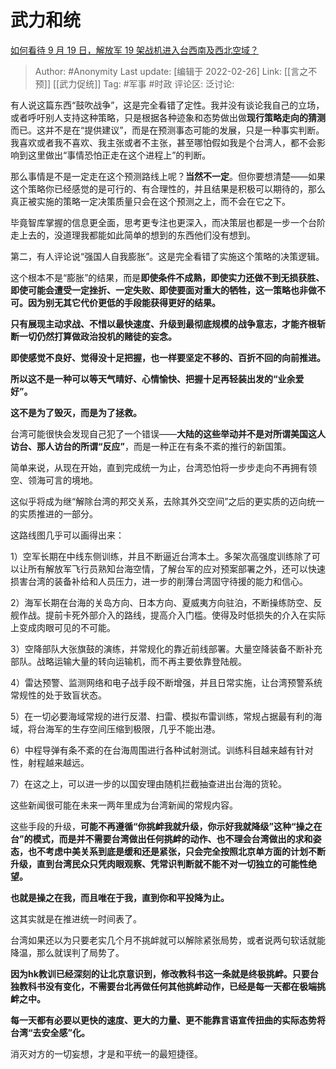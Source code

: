 # 武力和统
[如何看待 9 月 19 日，解放军 19 架战机进入台西南及西北空域？](https://www.zhihu.com/question/421919244/answer/1482782469)

> Author: #Anonymity
> Last update: [编辑于 2022-02-26]
> Link: [[言之不预]] [[武力促统]]
> Tag: #军事 #时政
> 评论区:
> 泛讨论:

有人说这篇东西“鼓吹战争”，这是完全看错了定性。我并没有谈论我自己的立场，或者呼吁别人支持这种策略，只是根据各种迹象和态势做出做**现行策略走向的猜测**而已。这并不是在“提供建议”，而是在预测事态可能的发展，只是一种事实判断。我喜欢或者我不喜欢、我主张或者不主张，甚至哪怕假如我是个台湾人，都不会影响到这里做出“事情恐怕正走在这个进程上”的判断。

那么事情是不是一定走在这个预测路线上呢？**当然不一定**。但你要想清楚——如果这个策略你已经感觉的是可行的、有合理性的，并且结果是积极可以期待的，那么真正被实施的策略一定决策质量只会在这个预测之上，而不会在它之下。

毕竟智库掌握的信息更全面，思考更专注也更深入，而决策层也都是一步一个台阶走上去的，没道理我都能如此简单的想到的东西他们没有想到。

第二，有人评论说“强国人自我膨胀”。这是完全看错了实施这个策略的决策逻辑。

这个根本不是“膨胀”的结果，而是**即使条件不成熟，即使实力还做不到无损获胜、即使可能会遭受一定挫折、一定失败、即使要面对重大的牺牲，这一策略也非做不可。因为别无其它代价更低的手段能获得更好的结果。**

**只有展现主动求战、不惜以最快速度、升级到最彻底规模的战争意志，才能齐根斩断一切仍然打算做政治投机的赌徒的妄念。**

**即使感觉不良好、觉得没十足把握，也一样要坚定不移的、百折不回的向前推进。**

**所以这不是一种可以等天气晴好、心情愉快、把握十足再轻装出发的“业余爱好”。**

**这不是为了毁灭，而是为了拯救。**

台湾可能很快会发现自己犯了一个错误——**大陆的这些举动并不是对所谓美国这人访台、那人访台的所谓“反应”**，而是一种正在有条不紊的推行的新国策。

简单来说，从现在开始，直到完成统一为止，台湾恐怕将一步步走向不再拥有领空、领海可言的境地。

这似乎将成为继“解除台湾的邦交关系，去除其外交空间”之后的更实质的迈向统一的实质推进的一部分。

这路线图几乎可以画得出来：

1）空军长期在中线东侧训练，并且不断逼近台湾本土。多架次高强度训练除了可以让所有解放军飞行员熟知台海空情，了解台军的应对预案部署之外，还可以快速损害台湾的装备补给和人员压力，进一步的削薄台湾固守待援的能力和信心。

2）海军长期在台海的关岛方向、日本方向、夏威夷方向驻泊，不断操练防空、反舰作战。提前卡死外部介入的路线，提高介入门槛。使得及时低损失的介入在实际上变成肉眼可见的不可能。

3）空降部队大张旗鼓的演练，并常规化的靠近前线部署。大量空降装备不断补充部队。战略运输大量的转向运输机，而不再主要依靠登陆舰。

4）雷达预警、监测网络和电子战手段不断增强，并且日常实施，让台湾预警系统常规性的处于致盲状态。

5）在一切必要海域常规的进行反潜、扫雷、模拟布雷训练，常规占据最有利的海域，将台海军的生存空间压缩到极限，几乎不能出港。

6）中程导弹有条不紊的在台海周围进行各种试射测试。训练科目越来越有针对性，射程越来越远。

7）在这之上，可以进一步的以国安理由随机拦截抽查进出台海的货轮。

这些新闻很可能在未来一两年里成为台湾新闻的常规内容。

这些手段的升级，**可能不再遵循“你挑衅我就升级，你示好我就降级”这种“操之在台”的模式，**而是**并不需要台湾做出任何挑衅的动作、也不理会台湾做出的求和姿态，也不考虑中美关系到底是缓和还是紧张，只会完全按照北京单方面的计划不断升级，直到台湾民众只凭肉眼观察、凭常识判断就不能不对一切独立的可能性绝望。**

**也就是操之在我，而且唯在于我，直到你和平投降为止。**

这其实就是在推进统一时间表了。

台湾如果还以为只要老实几个月不挑衅就可以解除紧张局势，或者说两句软话就能降温，那么就误判了局势了。

**因为hk教训已经深刻的让北京意识到，修改教科书这一条就是终极挑衅。只要台独教科书没有变化，不需要台北再做任何其他挑衅动作，已经是每一天都在极端挑衅之中。**

**每一天都有必要以更快的速度、更大的力量、更不能靠言语宣传扭曲的实际态势将台湾“去安全感”化。**

消灭对方的一切妄想，才是和平统一的最短捷径。
